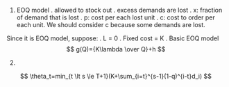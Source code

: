 1. EOQ model
. allowed to stock out
. excess demands are lost
. x: fraction of demand that is lost
. p: cost per each lost unit
. c: cost to order per each unit. We should consider c because some demands are lost.

Since it is EOQ model, suppose:
. L = 0
. Fixed   cost = K
. 
Basic EOQ model
$$
g(Q)={K\lambda \over Q}+h
$$ 

2. 
$$
\theta_t=min_{t \lt s \le T+1}(K+\sum_{i=t}^{s-1}(1-q)^{i-t}d_i)
$$
<!--stackedit_data:
eyJoaXN0b3J5IjpbMTI0MDk0MjI2MiwxNjUyNDk3MzY5LC02MT
c3NDE3MzMsLTE3NDczMTI2NzcsLTEzODE2NDM5MTEsLTYwOTYw
NTUzOF19
-->